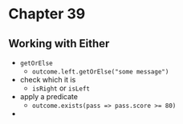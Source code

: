 # Chapter 39

## Working with Either
- `getOrElse`
  - `outcome.left.getOrElse("some message")`
- check which it is
  - `isRight` or `isLeft`
- apply a predicate
  - `outcome.exists(pass => pass.score >= 80)`
- 
